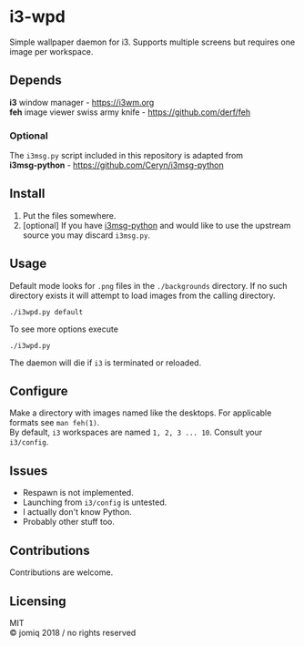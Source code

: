 # i3-wpd
Simple wallpaper daemon for i3.
Supports multiple screens but requires one image per workspace.

## Depends
**i3** window manager - https://i3wm.org  
**feh** image viewer swiss army knife - https://github.com/derf/feh
### Optional
The `i3msg.py` script included in this repository is adapted from  
**i3msg-python** - https://github.com/Ceryn/i3msg-python

## Install
1. Put the files somewhere. 
2. [optional] If you have [i3msg-python](https://github.com/Ceryn/i3msg-python) and would like to use the upstream source you may discard `i3msg.py`.

## Usage
Default mode looks for `.png` files in the `./backgrounds` directory. If no such directory exists it will attempt to load images from the calling directory.
```
./i3wpd.py default
```
To see more options execute
```
./i3wpd.py
```
The daemon will die if `i3` is terminated or reloaded. 

## Configure
Make a directory with images named like the desktops. For applicable formats see `man feh(1)`.  
By default, `i3` workspaces are named `1, 2, 3 ... 10`. Consult your `i3/config`.

## Issues
* Respawn is not implemented. 
* Launching from `i3/config` is untested.
* I actually don't know Python. 
* Probably other stuff too.

## Contributions
Contributions are welcome. 

## Licensing
MIT  
© jomiq 2018 / no rights reserved